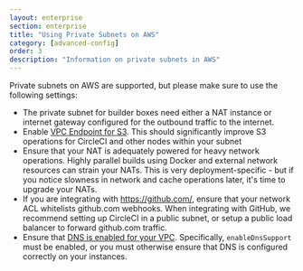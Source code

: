 ```yaml
---
layout: enterprise
section: enterprise
title: "Using Private Subnets on AWS"
category: [advanced-config]
order: 3
description: "Information on private subnets in AWS"
---
```


Private subnets on AWS are supported, but please make sure to use the following settings:

  - The private subnet for builder boxes need either a NAT instance or internet gateway configured for the outbound traffic to the internet.
  - Enable [VPC Endpoint for S3](https://aws.amazon.com/blogs/aws/new-vpc-endpoint-for-amazon-s3/).  This should significantly improve S3 operations for CircleCI and other nodes within your subnet
  - Ensure that your NAT is adequately powered for heavy network operations.  Highly parallel builds using Docker and external network resources can strain your NATs.  This is very deployment-specific - but if you notice slowness in network and cache operations later, it's time to upgrade your NATs.
  - If you are integrating with https://github.com/, ensure that your network ACL whitelists github.com webhooks.  When integrating with GitHub, we recommend setting up CircleCI in a public subnet, or setup a public load balancer to forward github.com traffic.
  - Ensure that [DNS is enabled for your VPC](https://docs.aws.amazon.com/AmazonVPC/latest/UserGuide/vpc-dns.html#vpc-dns-updating). Specifically, `enableDnsSupport` must be enabled, or you must otherwise ensure that DNS is configured correctly on your instances.
